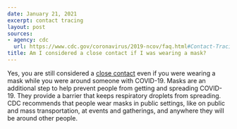 ```yaml
---
date: January 21, 2021
excerpt: contact tracing
layout: post
sources:
- agency: cdc
  url: https://www.cdc.gov/coronavirus/2019-ncov/faq.html#Contact-Tracing
title: Am I considered a close contact if I was wearing a mask?
---
```


Yes, you are still considered a [close contact](https://www.cdc.gov/coronavirus/2019-ncov/php/contact-tracing/contact-tracing-plan/appendix.html#contact) even if you were wearing a mask while you were around someone with COVID-19. Masks are an additional step to help prevent people from getting and spreading COVID-19. They provide a barrier that keeps respiratory droplets from spreading. CDC recommends that people wear masks in public settings, like on public and mass transportation, at events and gatherings, and anywhere they will be around other people.
